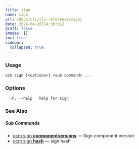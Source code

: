 ```yaml
---
title: sign
name: sign
url: /docs/cli/cli-reference/sign/
date: 2024-04-26T14:39:01Z
draft: false
images: []
toc: true
sidebar:
  collapsed: true
---
```

### Usage

```
ocm sign [<options>] <sub command> ...
```

### Options

```
  -h, --help   help for sign
```

### See Also



##### Sub Commands

* [ocm sign <b>componentversions</b>](/docs/cli/cli-reference/sign/componentversions)	 &mdash; Sign component version
* [ocm sign <b>hash</b>](/docs/cli/cli-reference/sign/hash)	 &mdash; sign hash


